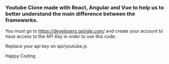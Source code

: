 ### Youtube Clone made with React, Angular and Vue to help us to better understand the main difference between the frameworks.

You must go to https://developers.google.com/  and create your account to have access to the API Key in order to use this code.

Replace your api key on api/youtube.js

Happy Coding
